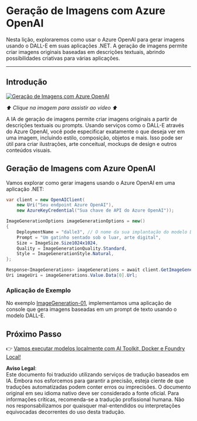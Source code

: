 # Geração de Imagens com Azure OpenAI

Nesta lição, exploraremos como usar o Azure OpenAI para gerar imagens usando o DALL-E em suas aplicações .NET. A geração de imagens permite criar imagens originais baseadas em descrições textuais, abrindo possibilidades criativas para várias aplicações.

---

## Introdução

[![Geração de Imagens com Azure OpenAI](https://img.youtube.com/vi/ru3U8MHbFFI/0.jpg)](https://youtu.be/ru3U8MHbFFI?feature=shared)

_⬆️ Clique na imagem para assistir ao vídeo ⬆️_

A IA de geração de imagens permite criar imagens originais a partir de descrições textuais ou prompts. Usando serviços como o DALL-E através do Azure OpenAI, você pode especificar exatamente o que deseja ver em uma imagem, incluindo estilo, composição, objetos e mais. Isso pode ser útil para criar ilustrações, arte conceitual, mockups de design e outros conteúdos visuais.

## Geração de Imagens com Azure OpenAI

Vamos explorar como gerar imagens usando o Azure OpenAI em uma aplicação .NET:

```csharp
var client = new OpenAIClient(
    new Uri("Seu endpoint Azure OpenAI"), 
    new AzureKeyCredential("Sua chave de API do Azure OpenAI"));

ImageGenerationOptions imageGenerationOptions = new()
{
    DeploymentName = "dalle3", // O nome da sua implantação do modelo DALL-E no Azure OpenAI
    Prompt = "Um gatinho sentado sob o luar, arte digital",
    Size = ImageSize.Size1024x1024,
    Quality = ImageGenerationQuality.Standard,
    Style = ImageGenerationStyle.Natural,
};

Response<ImageGenerations> imageGenerations = await client.GetImageGenerationsAsync(imageGenerationOptions);
Uri imageUri = imageGenerations.Value.Data[0].Url;
```

### Aplicação de Exemplo

No exemplo [ImageGeneration-01](./src/ImageGeneration-01), implementamos uma aplicação de console que gera imagens baseadas em um prompt de texto usando o modelo DALL-E.

## Próximo Passo

👉 [Vamos executar modelos localmente com AI Toolkit, Docker e Foundry Local!](../../../03-CoreGenerativeAITechniques/06-LocalModelRunners.md)

**Aviso Legal**:  
Este documento foi traduzido utilizando serviços de tradução baseados em IA. Embora nos esforcemos para garantir a precisão, esteja ciente de que traduções automatizadas podem conter erros ou imprecisões. O documento original em seu idioma nativo deve ser considerado a fonte oficial. Para informações críticas, recomenda-se a tradução profissional humana. Não nos responsabilizamos por quaisquer mal-entendidos ou interpretações equivocadas decorrentes do uso desta tradução.
